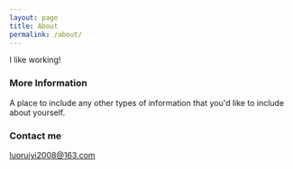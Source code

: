 ```yaml
---
layout: page
title: About
permalink: /about/
---
```


I like working!

### More Information

A place to include any other types of information that you'd like to include about yourself.

### Contact me

[luoruiyi2008@163.com](mailto:luoruiyi2008@163.com)
